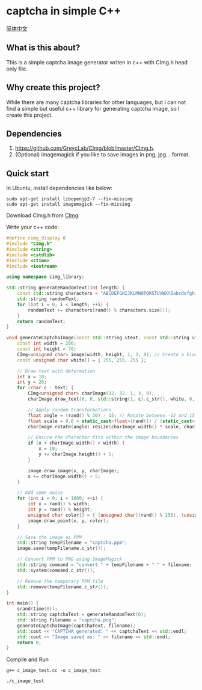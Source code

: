 # captcha in simple C++

[简体中文](https://github.com/Linshiqi/captcha-in-cpp/edit/main/README_zh.md)

## What is this about?
This is a simple captcha image generator writen in c++ with CImg.h head only file.

## Why create this project?

While there are many captcha libraries for other languages, but I can not find a simple
but useful c++ library for generating captcha image, so I create this project.

## Dependencies

1. https://github.com/GreycLab/CImg/blob/master/CImg.h.
2. (Optional) imagemagick if you like to save images in png, jpg... format.

## Quick start

In Ubuntu, install dependencies like below:

```shell
sudo apt-get install libopenjp2-7 --fix-missing
sudo apt-get install imagemagick --fix-missing
```

Download CImg.h from [CImg](https://github.com/GreycLab/CImg/blob/master/CImg.h).

Write your c++ code:

```c++
#define cimg_display 0
#include "CImg.h"
#include <string>
#include <cstdlib>
#include <ctime>
#include <iostream>

using namespace cimg_library;

std::string generateRandomText(int length) {
    const std::string characters = "ABCDEFGHIJKLMNOPQRSTUVWXYZabcdefghijklmnopqrstuvwxyz0123456789";
    std::string randomText;
    for (int i = 0; i < length; ++i) {
        randomText += characters[rand() % characters.size()];
    }
    return randomText;
}

void generateCaptchaImage(const std::string &text, const std::string &filename) {
    const int width = 200;
    const int height = 70;
    CImg<unsigned char> image(width, height, 1, 3, 0); // Create a black image
    const unsigned char white[] = { 255, 255, 255 };

    // Draw text with deformation
    int x = 10;
    int y = 20;
    for (char c : text) {
        CImg<unsigned char> charImage(32, 32, 1, 3, 0);
        charImage.draw_text(0, 0, std::string(1, c).c_str(), white, 0, 1, 32);

        // Apply random transformations
        float angle = (rand() % 30) - 15; // Rotate between -15 and 15 degrees
        float scale = 0.8 + static_cast<float>(rand()) / (static_cast<float>(RAND_MAX / (1.2 - 0.8))); // Scale between 0.8 and 1.2
        charImage.rotate(angle).resize(charImage.width() * scale, charImage.height() * scale);

        // Ensure the character fits within the image boundaries
        if (x + charImage.width() > width) {
            x = 10;
            y += charImage.height() + 5;
        }

        image.draw_image(x, y, charImage);
        x += charImage.width() + 5;
    }

    // Add some noise
    for (int i = 0; i < 1000; ++i) {
        int x = rand() % width;
        int y = rand() % height;
        unsigned char color[] = { (unsigned char)(rand() % 256), (unsigned char)(rand() % 256), (unsigned char)(rand() % 256) };
        image.draw_point(x, y, color);
    }

    // Save the image as PPM
    std::string tempFilename = "captcha.ppm";
    image.save(tempFilename.c_str());

    // Convert PPM to PNG using ImageMagick
    std::string command = "convert " + tempFilename + " " + filename;
    std::system(command.c_str());

    // Remove the temporary PPM file
    std::remove(tempFilename.c_str());
}

int main() {
    srand(time(0));
    std::string captchaText = generateRandomText(6);
    std::string filename = "captcha.png";
    generateCaptchaImage(captchaText, filename);
    std::cout << "CAPTCHA generated: " << captchaText << std::endl;
    std::cout << "Image saved as: " << filename << std::endl;
    return 0;
}

```

Compile and Run

```shell
g++ c_image_test.cc -o c_image_test 

./c_image_test
```
